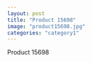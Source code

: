 ```yaml
---
layout: post
title: "Product 15698"
image: "product15698.jpg"
categories: "category1"
---
```

Product 15698
